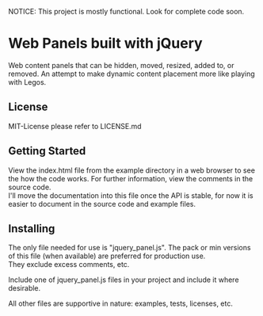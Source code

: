NOTICE: This project is mostly functional.  Look for complete code soon.

# Web Panels built with jQuery
Web content panels that can be hidden, moved, resized, added to, or removed.  An 
attempt to make dynamic content placement more like playing with Legos.

## License
MIT-License please refer to LICENSE.md

## Getting Started
View the index.html file from the example directory in a web browser to see the 
how the code works.  For further information, view the comments in the source code.  
I'll move the documentation into this file once the API is stable, for now it 
is easier to document in the source code and example files.

## Installing
The only file needed for use is "jquery_panel.js".
The pack or min versions of this file (when available) are preferred for production use.  
They exclude excess comments, etc.  

Include one of jquery_panel.js files in your project and include it where desirable.

All other files are supportive in nature: examples, tests, licenses, etc.